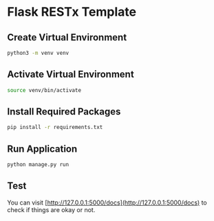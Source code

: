 # Flask RESTx Template

## Create Virtual Environment

```bash
python3 -m venv venv
```

## Activate Virtual Environment

```bash
source venv/bin/activate
```

## Install Required Packages

```bash
pip install -r requirements.txt
```

## Run Application

```bash
python manage.py run
```

## Test

You can visit [http://127.0.0.1:5000/docs](http://127.0.0.1:5000/docs) to check if things are okay or not.
